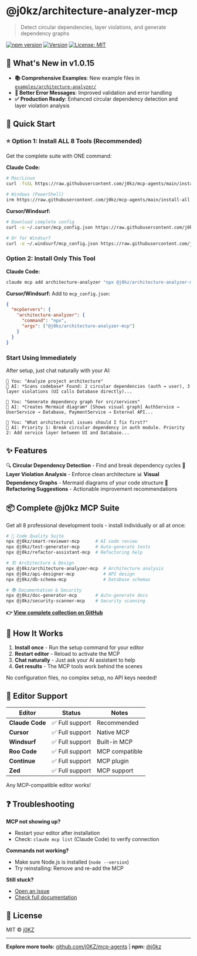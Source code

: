 # @j0kz/architecture-analyzer-mcp

> Detect circular dependencies, layer violations, and generate dependency graphs

[![npm version](https://img.shields.io/npm/v/@j0kz/architecture-analyzer-mcp)](https://www.npmjs.com/package/@j0kz/architecture-analyzer-mcp)
[![Version](https://img.shields.io/badge/version-1.0.15-blue.svg)](https://github.com/j0KZ/mcp-agents/blob/main/CHANGELOG.md)
[![License: MIT](https://img.shields.io/badge/License-MIT-yellow.svg)](LICENSE)

## 🎉 What's New in v1.0.15

- **📚 Comprehensive Examples**: New example files in [`examples/architecture-analyzer/`](../../examples/architecture-analyzer/)
- **🎯 Better Error Messages**: Improved validation and error handling
- **✅ Production Ready**: Enhanced circular dependency detection and layer violation analysis

## 🚀 Quick Start

### ⭐ Option 1: Install ALL 8 Tools (Recommended)

Get the complete suite with ONE command:

**Claude Code:**
```bash
# Mac/Linux
curl -fsSL https://raw.githubusercontent.com/j0kz/mcp-agents/main/install-all.sh | bash

# Windows (PowerShell)
irm https://raw.githubusercontent.com/j0kz/mcp-agents/main/install-all.ps1 | iex
```

**Cursor/Windsurf:**
```bash
# Download complete config
curl -o ~/.cursor/mcp_config.json https://raw.githubusercontent.com/j0kz/mcp-agents/main/mcp_config_all.json

# Or for Windsurf
curl -o ~/.windsurf/mcp_config.json https://raw.githubusercontent.com/j0kz/mcp-agents/main/mcp_config_all.json
```

### Option 2: Install Only This Tool

**Claude Code:**
```bash
claude mcp add architecture-analyzer "npx @j0kz/architecture-analyzer-mcp" --scope user
```

**Cursor/Windsurf:** Add to `mcp_config.json`:
```json
{
  "mcpServers": {
    "architecture-analyzer": {
      "command": "npx",
      "args": ["@j0kz/architecture-analyzer-mcp"]
    }
  }
}
```

### Start Using Immediately

After setup, just chat naturally with your AI:

```
💬 You: "Analyze project architecture"
🤖 AI: *Scans codebase* Found: 2 circular dependencies (auth ↔ user), 3 layer violations (UI calls Database directly)...

💬 You: "Generate dependency graph for src/services"
🤖 AI: *Creates Mermaid diagram* [Shows visual graph] AuthService → UserService → Database, PaymentService → External API...

💬 You: "What architectural issues should I fix first?"
🤖 AI: Priority 1: Break circular dependency in auth module. Priority 2: Add service layer between UI and Database...
```

## ✨ Features

🔍 **Circular Dependency Detection** - Find and break dependency cycles
📐 **Layer Violation Analysis** - Enforce clean architecture
📊 **Visual Dependency Graphs** - Mermaid diagrams of your code structure
🎯 **Refactoring Suggestions** - Actionable improvement recommendations

## 📦 Complete @j0kz MCP Suite

Get all 8 professional development tools - install individually or all at once:

```bash
# 🎯 Code Quality Suite
npx @j0kz/smart-reviewer-mcp      # AI code review
npx @j0kz/test-generator-mcp      # Auto-generate tests
npx @j0kz/refactor-assistant-mcp  # Refactoring help

# 🏗️ Architecture & Design
npx @j0kz/architecture-analyzer-mcp  # Architecture analysis
npx @j0kz/api-designer-mcp           # API design
npx @j0kz/db-schema-mcp              # Database schemas

# 📚 Documentation & Security
npx @j0kz/doc-generator-mcp       # Auto-generate docs
npx @j0kz/security-scanner-mcp    # Security scanning
```

**👉 [View complete collection on GitHub](https://github.com/j0KZ/mcp-agents)**

## 🎯 How It Works

1. **Install once** - Run the setup command for your editor
2. **Restart editor** - Reload to activate the MCP
3. **Chat naturally** - Just ask your AI assistant to help
4. **Get results** - The MCP tools work behind the scenes

No configuration files, no complex setup, no API keys needed!

## 🔧 Editor Support

| Editor | Status | Notes |
|--------|--------|-------|
| **Claude Code** | ✅ Full support | Recommended |
| **Cursor** | ✅ Full support | Native MCP |
| **Windsurf** | ✅ Full support | Built-in MCP |
| **Roo Code** | ✅ Full support | MCP compatible |
| **Continue** | ✅ Full support | MCP plugin |
| **Zed** | ✅ Full support | MCP support |

Any MCP-compatible editor works!

## ❓ Troubleshooting

**MCP not showing up?**
- Restart your editor after installation
- Check: `claude mcp list` (Claude Code) to verify connection

**Commands not working?**
- Make sure Node.js is installed (`node --version`)
- Try reinstalling: Remove and re-add the MCP

**Still stuck?**
- [Open an issue](https://github.com/j0KZ/mcp-agents/issues)
- [Check full documentation](https://github.com/j0KZ/mcp-agents)

## 📄 License

MIT © [j0KZ](https://github.com/j0KZ)

---

**Explore more tools:** [github.com/j0KZ/mcp-agents](https://github.com/j0KZ/mcp-agents) | **npm:** [@j0kz](https://www.npmjs.com/~j0kz)
